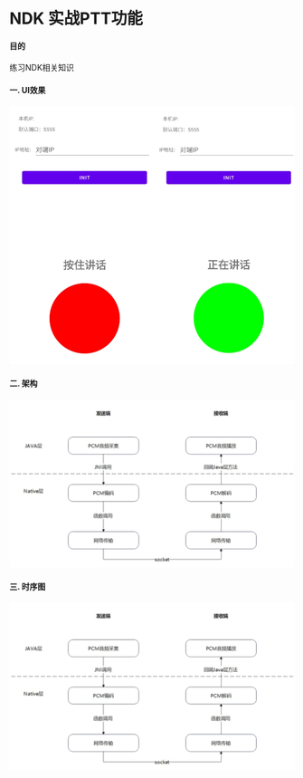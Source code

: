 # NDK 实战PTT功能

#### 目的
练习NDK相关知识

#### 一. UI效果
![UI效果](https://github.com/jiangchaochao/ptt/blob/main/10-5UI.png?raw=true)

#### 二. 架构
![架构图](https://github.com/jiangchaochao/ptt/blob/main/10-1%E6%9E%B6%E6%9E%84%E5%9B%BE.png?raw=true)

#### 三. 时序图
![时序图](https://github.com/jiangchaochao/ptt/blob/main/10-1%E6%9E%B6%E6%9E%84%E5%9B%BE.png?raw=true)

